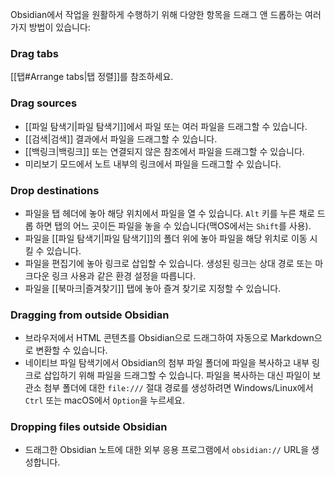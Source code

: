 Obsidian에서 작업을 원활하게 수행하기 위해 다양한 항목을 드래그 앤 드롭하는 여러 가지 방법이 있습니다:

### Drag tabs

[[탭#Arrange tabs|탭 정렬]]를 참조하세요.

### Drag sources

- [[파일 탐색기|파일 탐색기]]에서 파일 또는 여러 파일을 드래그할 수 있습니다.
- [[검색|검색]] 결과에서 파일을 드래그할 수 있습니다.
- [[백링크|백링크]] 또는 연결되지 않은 참조에서 파일을 드래그할 수 있습니다.
- 미리보기 모드에서 노트 내부의 링크에서 파일을 드래그할 수 있습니다.

### Drop destinations

- 파일을 탭 헤더에 놓아 해당 위치에서 파일을 열 수 있습니다. `Alt` 키를 누른 채로 드롭 하면 탭의 어느 곳이든 파일을 놓을 수 있습니다(맥OS에서는 `Shift`를 사용).
- 파일을 [[파일 탐색기|파일 탐색기]]의 폴더 위에 놓아 파일을 해당 위치로 이동 시킬 수 있습니다.
- 파일을 편집기에 놓아 링크로 삽입할 수 있습니다. 생성된 링크는 상대 경로 또는 마크다운 링크 사용과 같은 환경 설정을 따릅니다.
- 파일을 [[북마크|즐겨찾기]] 탭에 놓아 즐겨 찾기로 지정할 수 있습니다.

### Dragging from outside Obsidian

- 브라우저에서 HTML 콘텐츠를 Obsidian으로 드래그하여 자동으로 Markdown으로 변환할 수 있습니다.
- 네이티브 파일 탐색기에서 Obsidian의 첨부 파일 폴더에 파일을 복사하고 내부 링크로 삽입하기 위해 파일을 드래그할 수 있습니다. 파일을 복사하는 대신 파일이 보관소 첨부 폴더에 대한 `file:///` 절대 경로를 생성하려면 Windows/Linux에서 `Ctrl` 또는 macOS에서 `Option`을 누르세요.

### Dropping files outside Obsidian

- 드래그한 Obsidian 노트에 대한 외부 응용 프로그램에서 `obsidian://` URL을 생성합니다.
